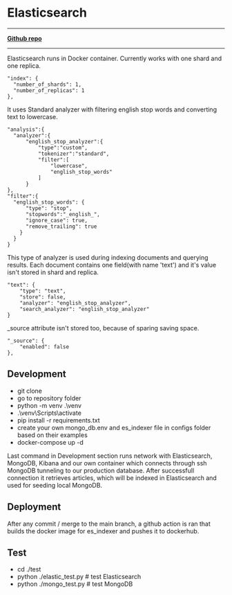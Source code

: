 # Elasticsearch

---
[**Github repo**](https://github.com/FIIT-TEAM8/elasticsearch_mongo)

---

Elasticsearch runs in Docker container.
Currently works with one shard and one replica.

```
"index": {
  "number_of_shards": 1,  
  "number_of_replicas": 1 
},
```

It uses Standard analyzer with filtering english stop words and converting text to lowercase.

```
"analysis":{
  "analyzer":{
      "english_stop_analyzer":{ 
          "type":"custom",
          "tokenizer":"standard",
          "filter":[
              "lowercase",
              "english_stop_words"
          ]
      }
},
"filter":{
  "english_stop_words": {
      "type": "stop",
      "stopwords":"_english_",
      "ignore_case": true,
      "remove_trailing": true
    }
  }
}
```

This type of analyzer is used during indexing documents and querying results. Each document contains one field(with name 'text') and it's value isn't stored in shard and replica.

```
"text": {
    "type": "text",
    "store": false,
    "analyzer": "english_stop_analyzer",
    "search_analyzer": "english_stop_analyzer"
}
```

\_source attribute isn't stored too, because of sparing saving space.

```
"_source": {
    "enabled": false
},
```

## Development
  * git clone <url>
  * go to repository folder
  * python -m venv .\venv
  * .\venv\Scripts\activate
  * pip install -r requirements.txt
  * create your own mongo_db.env and es_indexer file in configs folder based on their examples
  * docker-compose up -d
  
Last command in Development section runs network with Elasticsearch, MongoDB, Kibana and our own container which connects through ssh MongoDB tunneling to our production database. After successfull connection it retrieves articles, which will be indexed in Elasticsearch and used for seeding local MongoDB.

## Deployment
After any commit / merge to the main branch, a github action is ran that builds the docker image for es_indexer and pushes it to dockerhub.  
  
## Test
  * cd ./test
  * python ./elastic_test.py # test Elasticsearch
  * python ./mongo_test.py # test MongoDB
